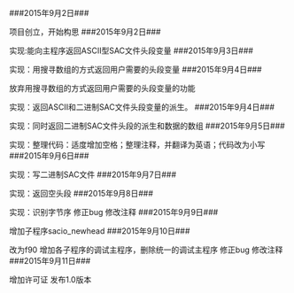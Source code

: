 ###2015年9月2日###

   项目创立，开始构思
###2015年9月2日###

   实现:能向主程序返回ASCII型SAC文件头段变量
###2015年9月3日###

   实现：用搜寻数组的方式返回用户需要的头段变量
###2015年9月4日###

   放弃用搜寻数组的方式返回用户需要的头段变量的功能

   实现：返回ASCII和二进制SAC文件头段变量的派生。
###2015年9月4日###


   实现：同时返回二进制SAC文件头段的派生和数据的数组
###2015年9月5日###


   实现：整理代码：适度增加空格；整理注释，并翻译为英语；代码改为小写
###2015年9月6日###


   实现：写二进制SAC文件
###2015年9月7日###


   实现：返回空头段
###2015年9月8日###


   实现：识别字节序
   修正bug
   修改注释
###2015年9月9日###
    
   增加子程序sacio_newhead
###2015年9月10日###
    
   改为f90
   增加各子程序的调试主程序，删除统一的调试主程序
   修正bug
   修改注释
###2015年9月11日###
    
   增加许可证
   发布1.0版本
